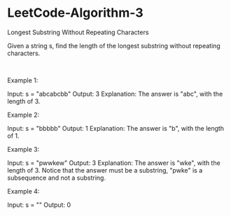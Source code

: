 # LeetCode-Algorithm-3

Longest Substring Without Repeating Characters

Given a string s, find the length of the longest substring without repeating characters.

 

Example 1:

Input: s = "abcabcbb"
Output: 3
Explanation: The answer is "abc", with the length of 3.


Example 2:

Input: s = "bbbbb"
Output: 1
Explanation: The answer is "b", with the length of 1.


Example 3:

Input: s = "pwwkew"
Output: 3
Explanation: The answer is "wke", with the length of 3.
Notice that the answer must be a substring, "pwke" is a subsequence and not a substring.


Example 4:

Input: s = ""
Output: 0
